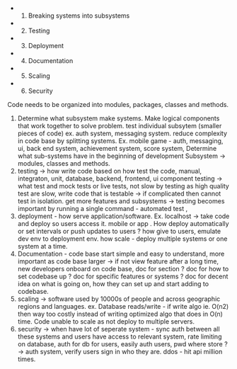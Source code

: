 - 1. Breaking systems into subsystems
- 2. Testing
- 3. Deployment
- 4. Documentation
- 5. Scaling
- 6. Security

Code needs to be organized into modules, packages, classes and methods.

1. Determine what subsystem make systems. Make logical components that work together to 
solve problem. test individual subsytem (smaller pieces of code) ex. auth system, messaging system. reduce complexity in code base by splitting systems.
Ex. mobile game - auth, messaging, ui, back end system, achievement system, score system, 
Determine what sub-systems have in the beginning of development 
Subsystem -> modules, classes and methods. 
2. testing -> how write code based on how test the code, manual, integraton, unit, database, backend, frontend, ui component testing -> what test and mock tests or live tests, not slow by testing as high quality test are slow, write code that is testable -> if complicated then cannot test in isolation. get more features and subsystems -> testing becomes important by running a single command - automated test ,   
3. deployment - how serve application/software. Ex. localhost -> take code and deploy so users access it. mobile or app . How deploy automatically or set intervals or push updates to users ? how give to users, emulate dev env to deployment env. how scale - deploy multiple systems or one system at a time.
4. Documentation - code base start simple and easy to understand, more important as code 
base larger -> if not view feature after a long time, new developers onboard on code base, 
doc for section ? doc for how to set codebase up ? doc for specific features or systems ?
doc for decent idea on what is going on, how they can set up and start adding to codebase.
5. scaling -> software used by 10000s of people and across geographic regions and languages. ex. Database reads/write - if write algo ie. O(n2) then way too costly instead of writing optimized algo that does in O(n) time. 
Code unable to scale as not deploy to multiple servers. 
6. security -> when have lot of seperate system - sync auth between all these systems and users have access to relevant system, rate limiting on database, auth for db for users, easily auth users, pwd where store ? -> auth system, verify users sign in who they are. 
ddos - hit api million times. 





